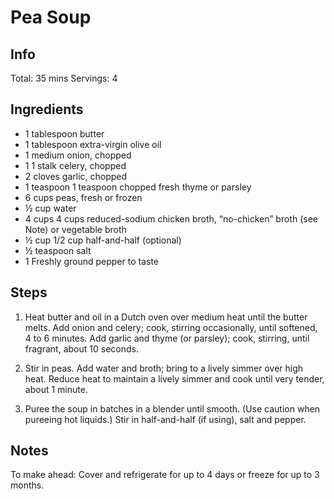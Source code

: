 # Pea Soup

## Info
Total: 35 mins
Servings: 4

## Ingredients

- 1 tablespoon butter
- 1 tablespoon extra-virgin olive oil
- 1 medium onion, chopped
- 1 1 stalk celery, chopped
- 2 cloves garlic, chopped
- 1 teaspoon 1 teaspoon chopped fresh thyme or parsley
- 6 cups peas, fresh or frozen
- ½ cup water
- 4 cups 4 cups reduced-sodium chicken broth, “no-chicken” broth (see Note) or vegetable broth
- ½ cup 1/2 cup half-and-half (optional)
- ½ teaspoon salt
- 1 Freshly ground pepper to taste

## Steps
1. Heat butter and oil in a Dutch oven over medium heat until the butter melts. Add onion and celery; cook, stirring occasionally, until softened, 4 to 6 minutes. Add garlic and thyme (or parsley); cook, stirring, until fragrant, about 10 seconds.

2. Stir in peas. Add water and broth; bring to a lively simmer over high heat. Reduce heat to maintain a lively simmer and cook until very tender, about 1 minute.

3. Puree the soup in batches in a blender until smooth. (Use caution when pureeing hot liquids.) Stir in half-and-half (if using), salt and pepper.

## Notes
To make ahead: Cover and refrigerate for up to 4 days or freeze for up to 3 months.